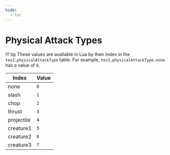 ```yaml
---
hide:
  - toc
---
```


# Physical Attack Types

!!! tip
	These values are available in Lua by their index in the `tes3.physicalAttackType` table. For example, `tes3.physicalAttackType.none` has a value of `0`.

Index      | Value
---------- | -----
none       | `0`
slash      | `1`
chop       | `2`
thrust     | `3`
projectile | `4`
creature1  | `5`
creature2  | `6`
creature3  | `7`
